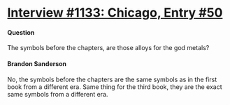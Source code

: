 # [Interview #1133: Chicago, Entry #50](https://www.theoryland.com/intvmain.php?i=1133#50)

#### Question

The symbols before the chapters, are those alloys for the god metals?

#### Brandon Sanderson

No, the symbols before the chapters are the same symbols as in the first book from a different era. Same thing for the third book, they are the exact same symbols from a different era.


